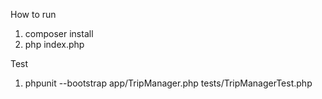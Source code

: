How to run
1. composer install
2. php index.php

Test
1. phpunit --bootstrap app/TripManager.php tests/TripManagerTest.php
